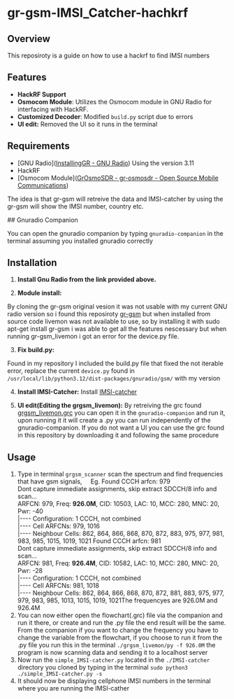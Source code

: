# gr-gsm-IMSI_Catcher-hachkrf

## Overview

This reposiroty is a guide on how to use a hackrf to find IMSI numbers

## Features

- **HackRF Support**
- **Osmocom Module**: Utilizes the Osmocom module in GNU Radio for interfacing with HackRF.
- **Customized Decoder**: Modified `build.py` script due to errors
- **UI edit:** Removed the UI so it runs in the terminal

## Requirements

- [GNU Radio]([InstallingGR - GNU Radio](https://wiki.gnuradio.org/index.php/InstallingGR)) Using the version 3.11
- HackRF
- [Osmocom Module]([GrOsmoSDR - gr-osmosdr - Open Source Mobile Communications](https://osmocom.org/projects/gr-osmosdr/wiki))

The idea is that gr-gsm will retreive the data and IMSI-catcher by using the gr-gsm will show the IMSI number, country etc.

## Gnuradio Companion

You can open the gnuradio companion by typing `gnuradio-companion` in the terminal assuming you installed gnuradio correctly

## Installation

1. **Install Gnu Radio from the link provided above.**
  
2. **Module install:**
  
  By cloning the gr-gsm original vesion it was not usable with my current GNU radio version so i found this reposiroty [gr-gsm](https://github.com/bkerler/gr-gsm/tree/maint-3.10_with_multiarfcn) but when installed from source code livemon was not available to use, so by installing it with sudo apt-get install gr-gsm i was able to get all the features nescessary but when running gr-gsm_livemon i got an error for the device.py file.
  
3. **Fix build.py:**
  
  Found in my repository I included the build.py file that fixed the not iterable error, replace the current `device.py` found in `/usr/local/lib/python3.12/dist-packages/gnuradio/gsm/` with my version
  
4. **Install IMSI-Catcher:**
  Install [IMSI-catcher](https://github.com/Oros42/IMSI-catcher)
  
5. **UI edit(Editing the grgsm_livemon):**
   By retreiving the grc found [grgsm_livemon.grc](https://github.com/ptrkrysik/gr-gsm/blob/master/apps/grgsm_livemon.grc) you can open it in the `gnuradio-companion` and run it, upon running it it will create a .py you can run independently of the gnuradio-companion. If you do not want a UI you can use the grc found in this repository by downloading it and following the same procedure
    

## Usage

1. Type in terminal `grgsm_scanner` scan the spectrum and find frequencies that have gsm signals,     Eg. Found CCCH arfcn: 979  
  Dont capture immediate assignments, skip extract SDCCH/8 info and scan...  
  ARFCN: 979, Freq: **926.0M**, CID: 10503, LAC: 10, MCC: 280, MNC: 20, Pwr: -40  
  |---- Configuration: 1 CCCH, not combined  
  |---- Cell ARFCNs: 979, 1016  
  |---- Neighbour Cells: 862, 864, 866, 868, 870, 872, 883, 975, 977, 981, 983, 985, 1015, 1019, 1021 Found CCCH arfcn: 981  
  Dont capture immediate assignments, skip extract SDCCH/8 info and scan...  
  ARFCN: 981, Freq: **926.4M**, CID: 10582, LAC: 10, MCC: 280, MNC: 20, Pwr: -28  
  |---- Configuration: 1 CCCH, not combined  
  |---- Cell ARFCNs: 981, 1018  
  |---- Neighbour Cells: 862, 864, 866, 868, 870, 872, 881, 883, 975, 977, 979, 983, 985, 1013, 1015, 1019, 1021The frequencyes are 926.0M and 926.4M
2. You can now either open the flowchart(.grc) file via the companion and run it there, or create and run the .py file the end result will be the same. From the companion if you want to change the frequency you have to change the variable from the flowchart, if you choose to run it from the .py file you run this in the terminal `./grgsm_livemon/py -f 926.0M` the program is now scanning data and sending it to a localhost server
3. Now run the `simple_IMSI-catcher.py` located in the `./IMSI-catcher` directory you cloned by typing in the terminal `sudo python3 ./simple_IMSI-catcher.py -s`
4. It should now be displaying cellphone IMSI numbers in the terminal where you are running the IMSI-cather
